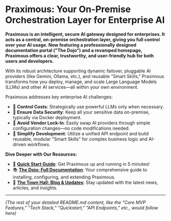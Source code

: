 # Praximous: Your On-Premise Orchestration Layer for Enterprise AI

**Praximous is an intelligent, secure AI gateway designed for enterprises. It acts as a central, on-premise orchestration layer, giving you full control over your AI usage. Now featuring a professionally designed documentation portal ("The Dojo") and a revamped homepage, Praximous offers a clear, trustworthy, and user-friendly hub for both users and developers.**

With its robust architecture supporting dynamic failover, pluggable AI providers (like Gemini, Ollama, etc.), and reusable "Smart Skills," Praximous transforms how you deploy, manage, and scale Large Language Models (LLMs) and other AI services—all within your own environment.

Praximous addresses key enterprise AI challenges:

*   💸 **Control Costs**: Strategically use powerful LLMs only when necessary.
*   🔐 **Ensure Data Security**: Keep all your sensitive data on-premise, typically via Docker deployment.
*   🧱 **Avoid Vendor Lock-In**: Easily swap AI providers through simple configuration changes—no code modifications needed.
*   🧩 **Simplify Development**: Utilize a unified API endpoint and build reusable, modular "Smart Skills" for complex business logic and AI-driven workflows.

**Dive Deeper with Our Resources:**

*   🚀 **[Quick Start Guide](YOUR_QUICKSTART_URL_HERE)**: Get Praximous up and running in 5 minutes!
*   📚 **[The Dojo: Full Documentation](YOUR_DOCS_SITE_URL_HERE)**: Your comprehensive guide to installing, configuring, and extending Praximous.
*   📰 **[The Town Hall: Blog & Updates](YOUR_BLOG_URL_HERE)**: Stay updated with the latest news, articles, and insights.

---
*(The rest of your detailed README.md content, like the "Core MVP Features," "Tech Stack," "Quickstart," "API Endpoints," etc., would follow here)*

